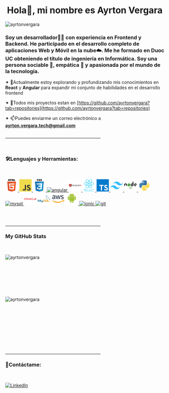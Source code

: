 <h1 align="center">Hola👋, mi nombre es Ayrton Vergara</h1>
<p align="left"> <img src="https://komarev.com/ghpvc/?username=ayrtonvergara&label=Profile%20views&color=0e75b6&style=flat" alt="ayrtonvergara" /> </p><h3 align="left">Soy un desarrollador👨‍💻 con experiencia en Frontend y Backend. He participado en el desarrollo completo de aplicaciones Web y Móvil en la nube☁️. Me he formado en Duoc UC obteniendo el título de ingeniería en Informática. Soy una persona sociable 🤝, empática 💛 y apasionada por el mundo de la tecnología.</h3>

 ✦ 🧠Actualmente estoy explorando y profundizando mis conocimientos en **React** y **Angular** para expandir mi conjunto de habilidades en el desarrollo frontend 

 ✦ 💎Todos mis proyectos estan en [https://github.com/ayrtonvergara?tab=repositories](https://github.com/ayrtonvergara?tab=repositories)

 ✦ 📫Puedes enviarme un correo electrónico a **ayrton.vergara.tech@gmail.com**
<br><br>
<hr width="60%" >
<br>

<h3 align="left">🛠️Lenguajes y Herramientas:</h3>

<br>

<p align="left"> <a href="https://www.w3.org/html/" target="_blank" rel="noreferrer"> <img src="https://raw.githubusercontent.com/devicons/devicon/master/icons/html5/html5-original-wordmark.svg" alt="html5" width="40" height="40"/> </a>
<a href="https://developer.mozilla.org/en-US/docs/Web/JavaScript" target="_blank" rel="noreferrer"> <img src="https://raw.githubusercontent.com/devicons/devicon/master/icons/javascript/javascript-original.svg" alt="javascript" width="40" height="40"/> </a>
<a href="https://www.w3schools.com/css/" target="_blank" rel="noreferrer"> <img src="https://raw.githubusercontent.com/devicons/devicon/master/icons/css3/css3-original-wordmark.svg" alt="css3" width="40" height="40"/> </a>
<a href="https://angular.io" target="_blank" rel="noreferrer"> <img src="https://angular.io/assets/images/logos/angular/angular.svg" alt="angular" width="40" height="40"/> </a> <a href="https://angular.io" target="_blank" rel="noreferrer"> <img src="https://raw.githubusercontent.com/devicons/devicon/master/icons/angularjs/angularjs-original-wordmark.svg" alt="angularjs" width="40" height="40"/> </a>
<a href="https://reactjs.org/" target="_blank" rel="noreferrer"> <img src="https://raw.githubusercontent.com/devicons/devicon/master/icons/react/react-original-wordmark.svg" alt="react" width="40" height="40"/> </a> 
<a href="https://www.typescriptlang.org/" target="_blank" rel="noreferrer"> <img src="https://raw.githubusercontent.com/devicons/devicon/master/icons/typescript/typescript-original.svg" alt="tailwindcss" width="40" height="40"/> </a> 
<a href="https://tailwindcss.com/" target="_blank" rel="noreferrer"> <img src="https://raw.githubusercontent.com/devicons/devicon/master/icons/tailwindcss/tailwindcss-original.svg" alt="typescript" width="40" height="40"/> </a>
<a href="https://nodejs.org" target="_blank" rel="noreferrer"> <img src="https://raw.githubusercontent.com/devicons/devicon/master/icons/nodejs/nodejs-original-wordmark.svg" alt="nodejs" width="40" height="40"/> </a>
<a href="https://www.python.org" target="_blank" rel="noreferrer"> <img src="https://raw.githubusercontent.com/devicons/devicon/master/icons/python/python-original.svg" alt="python" width="40" height="40"/> </a>
<a href="https://www.microsoft.com/en-us/sql-server" target="_blank" rel="noreferrer"> <img src="https://www.svgrepo.com/show/303229/microsoft-sql-server-logo.svg" alt="mysql" width="40" height="40"/> </a>
<a href="https://www.oracle.com/" target="_blank" rel="noreferrer"> <img src="https://raw.githubusercontent.com/devicons/devicon/master/icons/oracle/oracle-original.svg" alt="oracle" width="40" height="40"/></a>
<a href="https://www.mysql.com/" target="_blank" rel="noreferrer"> <img src="https://raw.githubusercontent.com/devicons/devicon/master/icons/mysql/mysql-original-wordmark.svg" alt="mysql" width="40" height="40"/></a>
<a href="https://aws.amazon.com" target="_blank" rel="noreferrer"> <img src="https://raw.githubusercontent.com/devicons/devicon/master/icons/amazonwebservices/amazonwebservices-original-wordmark.svg" alt="aws" width="40" height="40"/></a>  <a href="https://developer.android.com" target="_blank" rel="noreferrer"> <img src="https://raw.githubusercontent.com/devicons/devicon/master/icons/android/android-original-wordmark.svg" alt="android" width="40" height="40"/>
<a href="https://ionicframework.com" target="_blank" rel="noreferrer"> <img src="https://upload.wikimedia.org/wikipedia/commons/d/d1/Ionic_Logo.svg" alt="ionic" width="40" height="40"/> </a><a href="https://git-scm.com/" target="_blank" rel="noreferrer"> <img src="https://www.vectorlogo.zone/logos/git-scm/git-scm-icon.svg" alt="git" width="40" height="40"/> </a></p>
<br><br>
 <hr width="60%" >

 <h3>My GitHub Stats</h3>

<br>


<p><img align="left" src="https://github-readme-stats.vercel.app/api/top-langs?username=ayrtonvergara&show_icons=true&theme=dark&locale=en&layout=compact" alt="ayrtonvergara" /></p>

<br><br><br><br><br><br><br>
<p>&nbsp;<img align="left" src="https://github-readme-stats.vercel.app/api?username=ayrtonvergara&show_icons=true&theme=dark&locale=en" alt="ayrtonvergara" /></p>
<br><br><br><br><br><br><br><br>
<hr width="60%" >

<h3 align="left">📱Contáctame:</h3>
<br>
<p align="left">

 [![LinkedIn](https://img.shields.io/badge/linkedin-%230077B5.svg?style=for-the-badge&logo=linkedin&logoColor=white)](https://www.linkedin.com/in/ayrton-vergara/)
 
</p>





